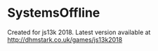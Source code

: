 # SystemsOffline

Created for js13k 2018. Latest version available at http://dhmstark.co.uk/games/js13k2018
